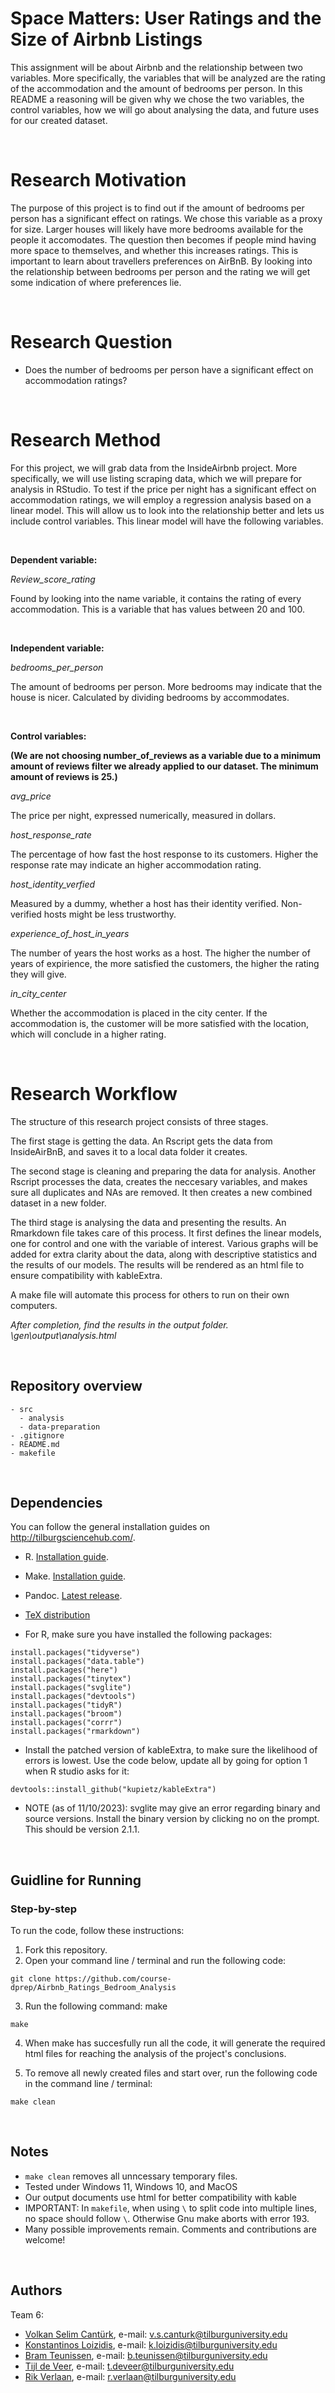 
# Space Matters: User Ratings and the Size of Airbnb Listings

This assignment will be about Airbnb and the relationship between two variables. More specifically, the variables that will be analyzed are the rating of the accommodation and the amount of bedrooms per person. In this README a reasoning will be given why we chose the two variables, the control variables, how we will go about analysing the data, and future uses for our created dataset.

<br>

# Research Motivation

The purpose of this project is to find out if the amount of bedrooms per person has a significant effect on ratings. We chose this variable as a proxy for size. Larger houses will likely have more bedrooms available for the people it accomodates. The question then becomes if people mind having more space to themselves, and whether this increases ratings. This is important to learn about travellers preferences on AirBnB. By looking into the relationship between bedrooms per person and the rating we will get some indication of where preferences lie.

<br>

# Research Question

- Does the number of bedrooms per person have a significant effect on accommodation ratings?

<br>

# Research Method

For this project, we will grab data from the InsideAirbnb project. More specifically, we will use listing scraping data, which we will prepare for analysis in RStudio. To test if the price per night has a significant effect on accommodation ratings, we will employ a regression analysis based on a linear model. This will allow us to look into the relationship better and lets us include control variables. This linear model will have the following variables.

<br>

**Dependent variable:**

*Review_score_rating*

Found by looking into the name variable, it contains the rating of every accommodation. This is a variable that has values between 20 and 100. 

<br>

**Independent variable:**

*bedrooms_per_person*
    
The amount of bedrooms per person. More bedrooms may indicate that the house is nicer. Calculated by dividing bedrooms by accommodates.

<br>

**Control variables:**

**(We are not choosing number_of_reviews as a variable due to a minimum amount of reviews filter we already applied to our dataset. The minimum amount of reviews is 25.)**

*avg_price*

The price per night, expressed numerically, measured in dollars.

*host_response_rate*

The percentage of how fast the host response to its customers. Higher the response rate may indicate an higher accommodation rating.

*host_identity_verfied*

Measured by a dummy, whether a host has their identity verified. Non-verified hosts might be less trustworthy.

*experience_of_host_in_years*

The number of years the host works as a host. The higher the number of years of expirience, the more satisfied the customers, the higher the rating they will give.

*in_city_center*

Whether the accommodation is placed in the city center. If the accommodation is, the customer will be more satisfied with the location, which will conclude in a higher rating.
    
<br>

# Research Workflow

The structure of this research project consists of three stages. 

The first stage is getting the data. An Rscript gets the data from InsideAirBnB, and saves it to a local data folder it creates. 

The second stage is cleaning and preparing the data for analysis. Another Rscript processes the data, creates the neccesary variables, and makes sure all duplicates and NAs are removed. It then creates a new combined dataset in a new folder.

The third stage is analysing the data and presenting the results. An Rmarkdown file takes care of this process. It first defines the linear models, one for control and one with the variable of interest. Various graphs will be added for extra clarity about the data, along with descriptive statistics and the results of our models. The results will be rendered as an html file to ensure compatibility with kableExtra.

A make file will automate this process for others to run on their own computers.

*After completion, find the results in the output folder. \gen\output\analysis.html*

<br>

## Repository overview

```
- src
  - analysis
  - data-preparation
- .gitignore
- README.md
- makefile
```
<br>

## Dependencies

You can follow the general installation guides on http://tilburgsciencehub.com/.

- R. [Installation guide](https://tilburgsciencehub.com/building-blocks/configure-your-computer/statistics-and-computation/r/).
- Make. [Installation guide](https://tilburgsciencehub.com/building-blocks/configure-your-computer/automation-and-workflows/make/).
- Pandoc. [Latest release](https://pandoc.org/installing.html).
- [TeX distribution](https://tilburgsciencehub.com/get/latex/?utm_campaign=referral-short)

- For R, make sure you have installed the following packages:

```
install.packages("tidyverse")
install.packages("data.table")
install.packages("here")
install.packages("tinytex")
install.packages("svglite")
install.packages("devtools")
install.packages("tidyR")
install.packages("broom")
install.packages("corrr")
install.packages("rmarkdown")
```

- Install the patched version of kableExtra, to make sure the likelihood of errors is lowest. Use the code below, update all by going for option 1 when R studio asks for it:

```
devtools::install_github("kupietz/kableExtra")
```

- NOTE (as of 11/10/2023): svglite may give an error regarding binary and source versions. Install the binary version by clicking no on the prompt. This should be version 2.1.1.

<br>

## Guidline for Running 
### Step-by-step
To run the code, follow these instructions:
1. Fork this repository.
2. Open your command line / terminal and run the following code:
```
git clone https://github.com/course-dprep/Airbnb_Ratings_Bedroom_Analysis
```
3. Run the following command: make
```
make
```
4. When make has succesfully run all the code, it will generate the required html files for reaching the analysis of the project's conclusions.

5. To remove all newly created files and start over, run the following code in the command line / terminal: 
```
make clean
```

<br>

## Notes
- `make clean` removes all unncessary temporary files. 
- Tested under Windows 11, Windows 10, and MacOS
- Our output documents use html for better compatibility with kable
- IMPORTANT: In `makefile`, when using `\` to split code into multiple lines, no space should follow `\`. Otherwise Gnu make aborts with error 193. 
- Many possible improvements remain. Comments and contributions are welcome!

<br>

## Authors
Team 6: 
- [Volkan Selim Cantürk](https://github.com/vscanturk),        e-mail: v.s.canturk@tilburguniversity.edu 
- [Konstantinos Loizidis](https://github.com/Dinos-Ano),           e-mail: k.loizidis@tilburguniversity.edu 
- [Bram Teunissen](https://github.com/bram-teunissen),        e-mail: b.teunissen@tilburguniversity.edu
- [Tijl de Veer](https://github.com/TijldeVeer),     e-mail: t.deveer@tilburguniversity.edu 
- [Rik Verlaan](https://github.com/rikverlaan),         e-mail: r.verlaan@tilburguniversity.edu 

